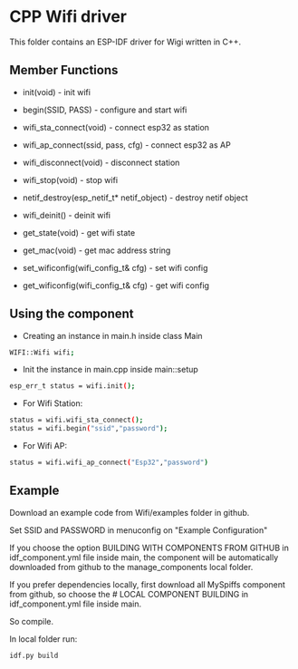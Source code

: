 # CPP Wifi driver
This folder contains an ESP-IDF driver for Wigi written in C++.

## Member Functions
- init(void) - init wifi

- begin(SSID, PASS) - configure and start wifi

- wifi_sta_connect(void) - connect esp32 as station

- wifi_ap_connect(ssid, pass, cfg) - connect esp32 as AP

- wifi_disconnect(void) - disconnect station

- wifi_stop(void) - stop wifi

- netif_destroy(esp_netif_t* netif_object) - destroy netif object

- wifi_deinit() - deinit wifi

- get_state(void) - get wifi state

- get_mac(void) - get mac address string

- set_wificonfig(wifi_config_t& cfg) - set wifi config

- get_wificonfig(wifi_config_t& cfg) - get wifi config



## Using the component
- Creating an instance in main.h inside class Main
```bash
WIFI::Wifi wifi;
``````

- Init the instance in main.cpp inside main::setup
```bash
esp_err_t status = wifi.init();
``````
- For Wifi Station:
```bash
status = wifi.wifi_sta_connect();
status = wifi.begin("ssid","password");
```

- For Wifi AP:
```bash
status = wifi.wifi_ap_connect("Esp32","password")
```

## Example
Download an example code from Wifi/examples folder in github.

Set SSID and PASSWORD in menuconfig on "Example Configuration"

If you choose the option BUILDING WITH COMPONENTS FROM GITHUB in idf_component.yml file inside main, the component will be automatically downloaded from github to the manage_components local folder.

If you prefer dependencies locally, first download all MySpiffs component from github, so choose the # LOCAL COMPONENT BUILDING  in idf_component.yml file inside main. 

So compile.

In local folder run:
```bash
idf.py build
```
















